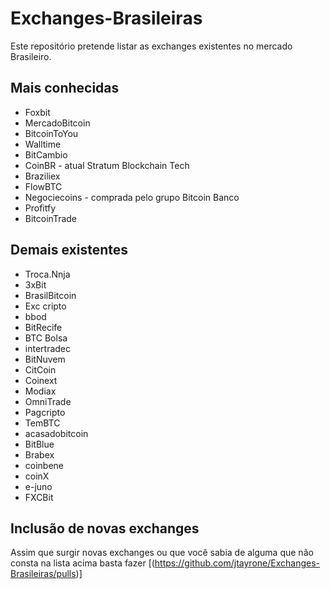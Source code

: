 # Exchanges-Brasileiras
Este repositório pretende listar as exchanges existentes no mercado Brasileiro.
## Mais conhecidas
* Foxbit
* MercadoBitcoin
* BitcoinToYou
* Walltime
* BitCambio
* CoinBR - atual Stratum Blockchain Tech
* Braziliex
* FlowBTC
* Negociecoins - comprada pelo grupo Bitcoin Banco
* Profitfy
* BitcoinTrade
## Demais existentes
* Troca.Nnja
* 3xBit
* BrasilBitcoin
* Exc cripto
* bbod
* BitRecife
* BTC Bolsa
* intertradec
* BitNuvem
* CitCoin
* Coinext
* Modiax
* OmniTrade
* Pagcripto
* TemBTC
* acasadobitcoin
* BitBlue
* Brabex
* coinbene
* coinX
* e-juno
* FXCBit
## Inclusão de novas exchanges
Assim que surgir novas exchanges ou que você sabia de alguma que não consta na lista acima basta fazer [(https://github.com/jtayrone/Exchanges-Brasileiras/pulls)]

